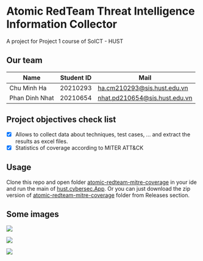 # Atomic RedTeam Threat Intelligence Information Collector

A project for Project 1 course of SoICT - HUST  

## Our team
| Name           |  Student ID | Mail                          |
|----------------|-------------|-------------------------------|
| Chu Minh Ha    | 20210293    | ha.cm210293@sis.hust.edu.vn   |
| Phan Dinh Nhat | 20210654    | nhat.pd210654@sis.hust.edu.vn |

## Project objectives check list

- [x] Allows to collect data about techniques, test cases, ... and extract the results as excel files.
- [x] Statistics of coverage according to MITER ATT&CK

## Usage

Clone this repo and open folder [atomic-redteam-mitre-coverage](./atomic-redteam-mitre-coverage/) in your ide and run the main of [hust.cybersec.App](./atomic-redteam-mitre-coverage/src/main/java/hust/cybersec/App.java). Or you can just download the zip version of [atomic-redteam-mitre-coverage](./atomic-redteam-mitre-coverage/) folder from Releases section.

## Some images
![](https://cdn.discordapp.com/attachments/940990932814282806/1127178185889550396/image.png)

![](https://cdn.discordapp.com/attachments/940990932814282806/1127178314977652808/image.png)

![](https://cdn.discordapp.com/attachments/940990932814282806/1127179034959290368/image.png)